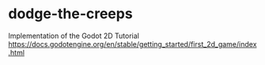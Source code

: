 # dodge-the-creeps
Implementation of the Godot 2D Tutorial
https://docs.godotengine.org/en/stable/getting_started/first_2d_game/index.html
